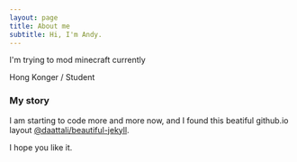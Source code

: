 ```yaml
---
layout: page
title: About me
subtitle: Hi, I'm Andy.
---
```


I'm trying to mod minecraft currently

Hong Konger / Student

### My story

I am starting to code more and more now, and I found this beatiful github.io layout [@daattali/beautiful-jekyll](https://github.com/daattali/beautiful-jekyll).

I hope you like it.

